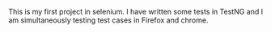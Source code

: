 This is my first project in selenium. I have written some tests in TestNG and I am simultaneously testing
test cases in Firefox and chrome. 
